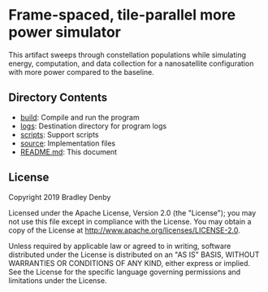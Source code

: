 # Frame-spaced, tile-parallel more power simulator

This artifact sweeps through constellation populations while simulating energy,
computation, and data collection for a nanosatellite configuration with more
power compared to the baseline.

## Directory Contents

* [build](build/README.md): Compile and run the program
* [logs](logs/README.md): Destination directory for program logs
* [scripts](scripts/README.md): Support scripts
* [source](source/fstp-mpow.cpp): Implementation files
* [README.md](README.md): This document

## License

Copyright 2019 Bradley Denby

Licensed under the Apache License, Version 2.0 (the "License"); you may not use
this file except in compliance with the License. You may obtain a copy of the
License at <http://www.apache.org/licenses/LICENSE-2.0>.

Unless required by applicable law or agreed to in writing, software distributed
under the License is distributed on an "AS IS" BASIS, WITHOUT WARRANTIES OR
CONDITIONS OF ANY KIND, either express or implied. See the License for the
specific language governing permissions and limitations under the License.
